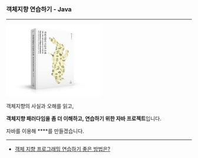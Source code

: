 ### 객체지향 연습하기 - Java

---

![객체지향의 사실과 오해](images/oopBook.jpg)


객체지향의 사실과 오해를 읽고, 

**객체지향 패러다임을 좀 더 이해하고, 연습하기 위한 자바 프로젝트**입니다.

자바를 이용해 ****를 만들겠습니다.

---


* [객체 지향 프로그래밍 연습하기 좋은 방법은?](https://www.slipp.net/questions/475)




